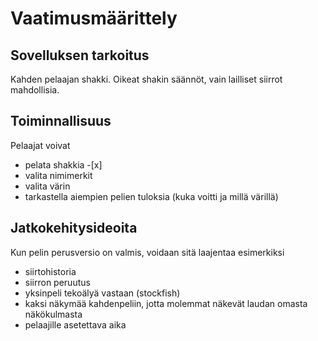 # Vaatimusmäärittely

## Sovelluksen tarkoitus

Kahden pelaajan shakki. Oikeat shakin säännöt, vain lailliset siirrot mahdollisia.

## Toiminnallisuus

Pelaajat voivat
- pelata shakkia -[x]
- valita nimimerkit
- valita värin
- tarkastella aiempien pelien tuloksia (kuka voitti ja millä värillä)

## Jatkokehitysideoita

Kun pelin perusversio on valmis, voidaan sitä laajentaa esimerkiksi
- siirtohistoria
- siirron peruutus
- yksinpeli tekoälyä vastaan (stockfish)
- kaksi näkymää kahdenpeliin, jotta molemmat näkevät laudan omasta näkökulmasta
- pelaajille asetettava aika

